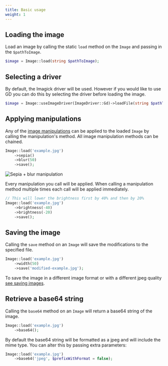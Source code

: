 ```yaml
---
title: Basic usage
weight: 1
---
```


## Loading the image

Load an image by calling the static `load` method on the `Image` and passing in the `$pathToImage`.

```php
$image = Image::load(string $pathToImage);
```

## Selecting a driver

By default, the Imagick driver will be used. However if you would like to use GD you can do this by selecting the driver before loading the image.

```php
$image = Image::useImageDriver(ImageDriver::Gd)->loadFile(string $pathToImage);
```

## Applying manipulations

Any of the [image manipulations](/docs/image/v3/image-manipulations/overview) can be applied to the loaded `Image` by calling the manipulation's method. All image manipulation methods can be chained.

```php
Image::load('example.jpg')
    ->sepia()
    ->blur(50)
    ->save();
```

![Sepia + blur manipulation](../../images/example-sepia-blur.jpg)

Every manipulation you call will be applied. When calling a manipulation method multiple times each call will be applied immediately.

```php
// This will lower the brightness first by 40% and then by 20%
Image::load('example.jpg')
    ->brightness(-40)
    ->brightness(-20)
    ->save();
```


## Saving the image

Calling the `save` method on an `Image` will save the modifications to the specified file.

```php
Image::load('example.jpg')
    ->width(50)
    ->save('modified-example.jpg');
```

To save the image in a different image format or with a different jpeg quality [see saving images](/docs/image/v3/usage/saving-images).

## Retrieve a base64 string

Calling the `base64` method on an `Image` will return a base64 string of the image.

```php
Image::load('example.jpg')
    ->base64();
```

By default the base64 string will be formatted as a jpeg and will include the mime type. 
You can alter this by passing extra parameters:

```php
Image::load('example.jpg')
    ->base64('jpeg', $prefixWithFormat = false);
```
